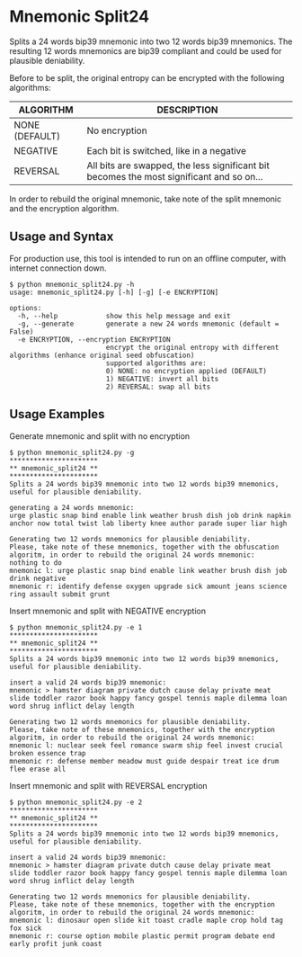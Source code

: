 # Mnemonic Split24

Splits a 24 words bip39 mnemonic into two 12 words bip39 mnemonics.
The resulting 12 words mnemonics are bip39 compliant and could be used for plausible deniability.

Before to be split, the original entropy can be encrypted with the following algorithms:

| ALGORITHM      | DESCRIPTION                                                                              |
|----------------|------------------------------------------------------------------------------------------|
| NONE (DEFAULT) | No encryption                                                                            |
| NEGATIVE       | Each bit is switched, like in a negative                                                 |
| REVERSAL       | All bits are swapped, the less significant bit becomes the most significant and so on... |

In order to rebuild the original mnemonic, take note of the split mnemonic and the encryption algorithm.

## Usage and Syntax
For production use, this tool is intended to run on an offline computer, with internet connection down.

```
$ python mnemonic_split24.py -h
usage: mnemonic_split24.py [-h] [-g] [-e ENCRYPTION]

options:
  -h, --help            show this help message and exit
  -g, --generate        generate a new 24 words mnemonic (default = False)
  -e ENCRYPTION, --encryption ENCRYPTION
                        encrypt the original entropy with different algorithms (enhance original seed obfuscation)
                        supported algorithms are:
                        0) NONE: no encryption applied (DEFAULT)
                        1) NEGATIVE: invert all bits
                        2) REVERSAL: swap all bits
```

## Usage Examples

Generate mnemonic and split with no encryption

```
$ python mnemonic_split24.py -g
**********************
** mnemonic_split24 **
**********************
Splits a 24 words bip39 mnemonic into two 12 words bip39 mnemonics, useful for plausible deniability.

generating a 24 words mnemonic:
urge plastic snap bind enable link weather brush dish job drink napkin anchor now total twist lab liberty knee author parade super liar high

Generating two 12 words mnemonics for plausible deniability.
Please, take note of these mnemonics, together with the obfuscation algoritm, in order to rebuild the original 24 words mnemonic:
nothing to do
mnemonic l: urge plastic snap bind enable link weather brush dish job drink negative
mnemonic r: identify defense oxygen upgrade sick amount jeans science ring assault submit grunt
```

Insert mnemonic and split with NEGATIVE encryption

```
$ python mnemonic_split24.py -e 1
**********************
** mnemonic_split24 **
**********************
Splits a 24 words bip39 mnemonic into two 12 words bip39 mnemonics, useful for plausible deniability.

insert a valid 24 words bip39 mnemonic:
mnemonic > hamster diagram private dutch cause delay private meat slide toddler razor book happy fancy gospel tennis maple dilemma loan word shrug inflict delay length

Generating two 12 words mnemonics for plausible deniability.
Please, take note of these mnemonics, together with the encryption algoritm, in order to rebuild the original 24 words mnemonic:
mnemonic l: nuclear seek feel romance swarm ship feel invest crucial broken essence trap
mnemonic r: defense member meadow must guide despair treat ice drum flee erase all
```

Insert mnemonic and split with REVERSAL encryption

```
$ python mnemonic_split24.py -e 2
**********************
** mnemonic_split24 **
**********************
Splits a 24 words bip39 mnemonic into two 12 words bip39 mnemonics, useful for plausible deniability.

insert a valid 24 words bip39 mnemonic:
mnemonic > hamster diagram private dutch cause delay private meat slide toddler razor book happy fancy gospel tennis maple dilemma loan word shrug inflict delay length

Generating two 12 words mnemonics for plausible deniability.
Please, take note of these mnemonics, together with the encryption algoritm, in order to rebuild the original 24 words mnemonic:
mnemonic l: dinosaur open slide kit toast cradle maple crop hold tag fox sick
mnemonic r: course option mobile plastic permit program debate end early profit junk coast
```
